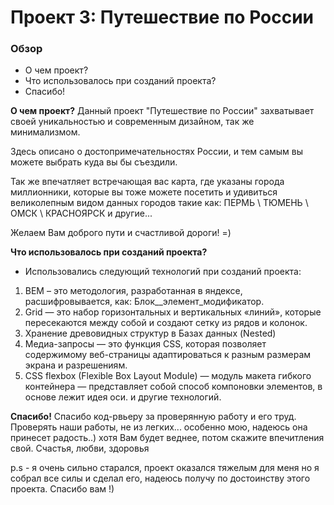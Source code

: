 # Проект 3: Путешествие по России

### Обзор
* О чем проект?
* Что использовалось при созданий проекта?
* Спасибо!

**О чем проект?**
Данный проект "Путешествие по России" захватывает своей уникальностью и современным дизайном, так же минимализмом. 

Здесь описано о достопримечательностях России, и тем самым вы можете выбрать куда вы бы съездили. 

Так же впечатляет встречающая вас карта, где указаны города миллионники, которые вы тоже можете посетить и удивиться великолепным видом данных городов такие как: ПЕРМЬ \ ТЮМЕНЬ \ ОМСК \ КРАСНОЯРСК и другие...

Желаем Вам доброго пути и счастливой дороги! =)

**Что использовалось при созданий проекта?**
* Использовались следующий технологий при  созданий проекта:
1. BEM – это методология, разработанная в яндексе, расшифровывается, как: Блок__элемент_модификатор.
2. Grid — это набор горизонтальных и вертикальных «линий», которые пересекаются между собой и создают сетку из рядов и колонок.
3. Хранение древовидных структур в Базах данных (Nested)
4. Медиа-запросы — это функция CSS, которая позволяет содержимому веб-страницы адаптироваться к разным размерам экрана и разрешениям.
5. CSS flexbox (Flexible Box Layout Module) — модуль макета гибкого контейнера — представляет собой способ компоновки элементов, в основе лежит идея оси.
и другие технологий.

**Спасибо!**
Спасибо код-рвьеру за проверянную работу и его труд.
Проверять наши работы, не из легких... особенно мою, надеюсь она принесет радость..) хотя Вам будет веднее, потом скажите впечитления свой. Счастья, любви, здоровья

p.s - я очень сильно старался, проект оказался тяжелым для меня но я собрал все силы и сделал его, надеюсь получу по достоинству этого проекта. Спасибо вам !)